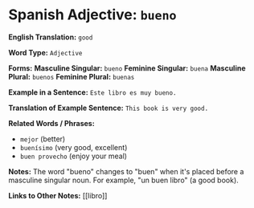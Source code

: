 # Spanish Adjective: `bueno`

**English Translation:** `good`

**Word Type:** `Adjective`

**Forms:**
**Masculine Singular:** `bueno`
**Feminine Singular:** `buena`
**Masculine Plural:** `buenos`
**Feminine Plural:** `buenas`

**Example in a Sentence:** `Este libro es muy bueno.`

**Translation of Example Sentence:** `This book is very good.`

**Related Words / Phrases:** 
- `mejor` (better)
- `buenísimo` (very good, excellent)
- `buen provecho` (enjoy your meal)

**Notes:** The word "bueno" changes to "buen" when it's placed before a masculine singular noun. For example, "un buen libro" (a good book).

**Links to Other Notes:** [[libro]]
